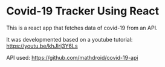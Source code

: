 # Covid-19 Tracker Using React

This is a react app that fetches data of covid-19 from an API.

It was developmented based on a youtube tutorial: https://youtu.be/khJlrj3Y6Ls

API used: https://github.com/mathdroid/covid-19-api
